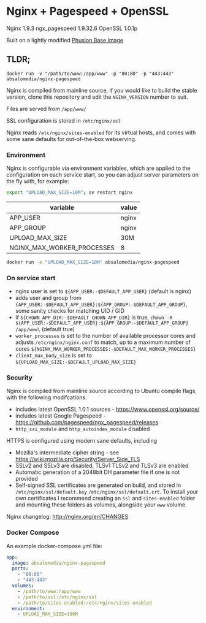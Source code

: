 # Nginx + Pagespeed + OpenSSL

Nginx 1.9.3
ngx_pagespeed 1.9.32.6
OpenSSL 1.0.1p

Built on a lightly modified [Phusion Base Image](https://phusion.github.io/baseimage-docker/)

## TLDR;

`docker run -v "/path/to/www:/app/www" -p "80:80" -p "443:443" absalomedia/nginx-pagespeed`

Nginx is compiled from mainline source, if you would like to build the stable version, clone this repository and edit the `NGINX_VERSION` number to suit.

Files are served from `/app/www/`

SSL configuration is stored in `/etc/nginx/ssl`

Nginx reads `/etc/nginx/sites-enabled` for its virtual hosts, and comes with some sane defaults for out-of-the-box webserving.

### Environment 

Nginx is configurable via environment variables, which are applied to the configuration on each service start, so you can adjust server parameters on the fly with, for example:

```bash
export "UPLOAD_MAX_SIZE=10M"; sv restart nginx
```

variable | value
-------- | -----
APP_USER | nginx
APP_GROUP | nginx
UPLOAD_MAX_SIZE | 30M
NGINX_MAX_WORKER_PROCESSES | 8

```bash
docker run -e "UPLOAD_MAX_SIZE=10M" absalomedia/nginx-pagespeed
```

### On service start

- nginx user is set to `${APP_USER:-$DEFAULT_APP_USER}` (default is nginx)
- adds user and group from `{APP_USER:-$DEFAULT_APP_USER}:${APP_GROUP:-$DEFAULT_APP_GROUP}`, some sanity checks for matching UID / GID
- if `${CHOWN_APP_DIR:-$DEFAULT_CHOWN_APP_DIR}` is true, `chown -R ${APP_USER:-$DEFAULT_APP_USER}:${APP_GROUP:-$DEFAULT_APP_GROUP} /app/www\`  (default true)
- `worker_processes` is set to the number of available processor cores and adjusts `/etc/nginx/nginx.conf` to match, up to a maximum number of cores `${NGINX_MAX_WORKER_PROCESSES:-$DEFAULT_MAX_WORKER_PROCESSES}`
- `client_max_body_size` is set to `${UPLOAD_MAX_SIZE:-$DEFAULT_UPLOAD_MAX_SIZE}`

### Security

Nginx is compiled from mainline source according to Ubuntu compile flags, with the following modifcations:
- includes latest OpenSSL 1.0.1 sources - https://www.openssl.org/source/
- includes latest Google Pagespeed  - https://github.com/pagespeed/ngx_pagespeed/releases
- `http_ssi_module` and `http_autoindex_module` disabled

HTTPS is configured using modern sane defaults, including
- Mozilla's intermediate cipher string - see https://wiki.mozilla.org/Security/Server_Side_TLS
- SSLv2 and SSLv3 are disabled, TLSv1 TLSv2 and TLSv3 are enabled
- Automatic generation of a 2048bit DH parameter file if one is not provided
- Self-signed SSL certificates are generated on build, and stored in `/etc/nginx/ssl/default.key` `/etc/nginx/ssl/default.crt`.  To install your own certificates I recommend creating an `ssl` and `sites-enabled` folder and mounting these folders as volumes, alongside your `www` volume.

Nginx changelog: http://nginx.org/en/CHANGES

### Docker Compose

An example docker-compose.yml file:

```yml
app:
  image: absalomedia/nginx-pagespeed
  ports:
    - "80:80"
    - "443:443"
  volumes:
    - /path/to/www:/app/www
    - /path/to/ssl:/etc/nginx/ssl
    - /path/to/sites-enabled:/etc/nginx/sites-enabled
  environment:
    - UPLOAD_MAX_SIZE=100M

```
